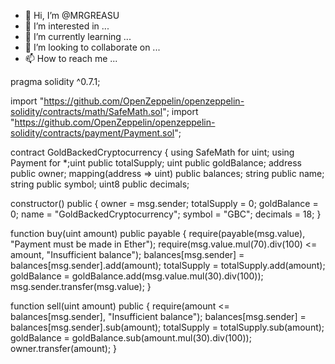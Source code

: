 - 👋 Hi, I’m @MRGREASU
- 👀 I’m interested in ...
- 🌱 I’m currently learning ...
- 💞️ I’m looking to collaborate on ...
- 📫 How to reach me ...

<!---
MRGREASU/MRGREASU is a ✨ special ✨ repository because its `README.md` (this file) appears on your GitHub profile.
You can click the Preview link to take a look at your changes.
--->
pragma solidity ^0.7.1;

import "https://github.com/OpenZeppelin/openzeppelin-solidity/contracts/math/SafeMath.sol";
import "https://github.com/OpenZeppelin/openzeppelin-solidity/contracts/payment/Payment.sol";

contract GoldBackedCryptocurrency {
using SafeMath for uint;
using Payment for *;uint public totalSupply;
uint public goldBalance;
address public owner;
mapping(address => uint) public balances;
string public name;
string public symbol;
uint8 public decimals;

constructor() public {
    owner = msg.sender;
    totalSupply = 0;
    goldBalance = 0;
    name = "GoldBackedCryptocurrency";
    symbol = "GBC";
    decimals = 18;
}

function buy(uint amount) public payable {
    require(payable(msg.value), "Payment must be made in Ether");
    require(msg.value.mul(70).div(100) <= amount, "Insufficient balance");
    balances[msg.sender] = balances[msg.sender].add(amount);
    totalSupply = totalSupply.add(amount);
    goldBalance = goldBalance.add(msg.value.mul(30).div(100));
    msg.sender.transfer(msg.value);
}

function sell(uint amount) public {
    require(amount <= balances[msg.sender], "Insufficient balance");
    balances[msg.sender] = balances[msg.sender].sub(amount);
    totalSupply = totalSupply.sub(amount);
    goldBalance = goldBalance.sub(amount.mul(30).div(100));
    owner.transfer(amount);
}
